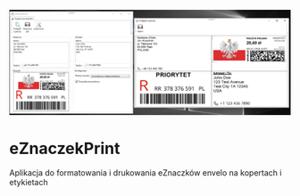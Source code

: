 ![preview](https://raw.githubusercontent.com/janek49/eZnaczekPrint/master/preview.png)

# eZnaczekPrint
Aplikacja do formatowania i drukowania eZnaczków envelo na kopertach i etykietach
